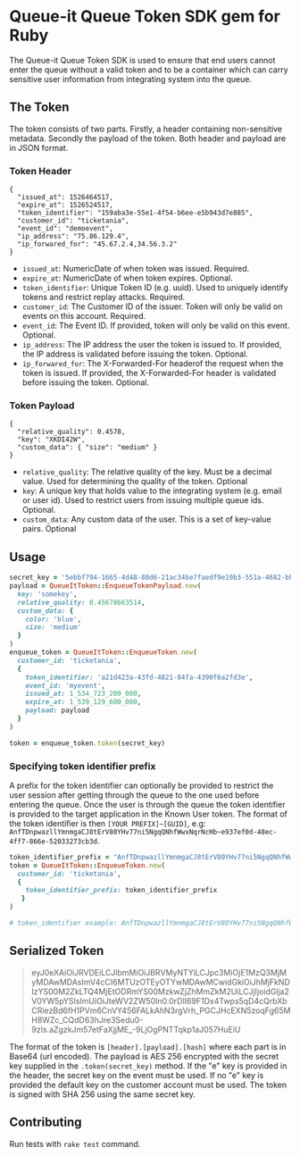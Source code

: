 # Queue-it Queue Token SDK gem for Ruby
The Queue-it Queue Token SDK is used to ensure that end users cannot enter the queue without a valid token and to be a container which can carry sensitive user information from integrating system into the queue.
## The Token
The token consists of two parts. Firstly, a header containing non-sensitive metadata. Secondly the payload of the token. Both header and payload are in JSON format.

### Token Header
```
{
  "issued_at": 1526464517,
  "expire_at": 1526524517,
  "token_identifier": "159aba3e-55e1-4f54-b6ee-e5b943d7e885",
  "customer_id": "ticketania",
  "event_id": "demoevent",
  "ip_address": "75.86.129.4",
  "ip_forwared_for": "45.67.2.4,34.56.3.2"
}
```
- `issued_at`: NumericDate of when token was issued. Required.
- `expire_at`: NumericDate of when token expires. Optional.
- `token_identifier`: Unique Token ID (e.g. uuid). Used to uniquely identify tokens and restrict replay attacks. Required.
- `customer_id`: The Customer ID of the issuer. Token will only be valid on events on this account. Required.
- `event_id`: The Event ID. If provided, token will only be valid on this event. Optional.
- `ip_address`: The IP address the user the token is issued to. If provided, the IP address is validated before issuing the token. Optional.
- `ip_forwared_for`: The X-Forwarded-For headerof the request when the token is issued. If provided, the X-Forwarded-For header is validated before issuing the token. Optional.

### Token Payload
```
{
  "relative_quality": 0.4578,
  "key": "XKDI42W",
  "custom_data": { "size": "medium" }
}
```
- `relative_quality`: The relative quality of the key. Must be a decimal value. Used for determining the quality of the token. Optional
- `key`: A unique key that holds value to the integrating system (e.g. email or user id). Used to restrict users from issuing multiple queue ids. Optional.
- `custom_data`: Any custom data of the user. This is a set of key-value pairs. Optional

## Usage
```Ruby
secret_key = '5ebbf794-1665-4d48-80d6-21ac34be7faedf9e10b3-551a-4682-bb77-fee59d6355d6'
payload = QueueItToken::EnqueueTokenPayload.new(
  key: 'somekey',
  relative_quality: 0.45678663514,
  custom_data: {
    color: 'blue',
    size: 'medium'
  }
)
enqueue_token = QueueItToken::EnqueueToken.new(
  customer_id: 'ticketania',
  {
    token_identifier: 'a21d423a-43fd-4821-84fa-4390f6a2fd3e',
    event_id: 'myevent',
    issued_at: 1_534_723_200_000,
    expire_at: 1_539_129_600_000,
    payload: payload
  }
)

token = enqueue_token.token(secret_key)
```

### Specifying token identifier prefix
A prefix for the token identifier can optionally be provided to restrict the user session after getting through the queue to the one used before entering the queue. Once the user is through the queue the token identifier is provided to the target application in the Known User token. The format of the token identifier is then `[YOUR PREFIX]~[GUID]`, e.g: `AnfTDnpwazllYmnmgaCJ8tErV80YHv77ni5NgqQNhfWwxNqrNcHb~e937ef0d-48ec-4ff7-866e-52033273cb3d`.
```Ruby
token_identifier_prefix = "AnfTDnpwazllYmnmgaCJ8tErV80YHv77ni5NgqQNhfWwxNqrNcHb"
token = QueueItToken::EnqueueToken.new(
  customer_id: 'ticketania',
  {
    token_identifier_prefix: token_identifier_prefix
   }
)

# token_identifier example: AnfTDnpwazllYmnmgaCJ8tErV80YHv77ni5NgqQNhfWwxNqrNcHb~e937ef0d-48ec-4ff7-866e-52033273cb3d
```

## Serialized Token
> eyJ0eXAiOiJRVDEiLCJlbmMiOiJBRVMyNTYiLCJpc3MiOjE1MzQ3MjMyMDAwMDAsImV4cCI6MTUzOTEyOTYwMDAwMCwidGkiOiJhMjFkNDIzYS00M2ZkLTQ4MjEtODRmYS00MzkwZjZhMmZkM2UiLCJjIjoidGlja2V0YW5pYSIsImUiOiJteWV2ZW50In0.0rDlI69F1Dx4Twps5qD4cQrbXbCRiezBd6fH1PVm6CnVY456FALkAhN3rgVrh_PGCJHcEXN5zoqFg65MH8WZc_CQdD63hJre3Sedu0-9zIs.aZgzkJm57etFaXjjME_-9LjOgPNTTqkp1aJ057HuEiU

The format of the token is `[header].[payload].[hash]` where each part is in Base64 (url encoded). The payload is AES 256 encrypted with the secret key supplied in the `.token(secret_key)` method. If the "e" key is provided in the header, the secret key on the event must be used. If no "e" key is provided the default key on the customer account must be used.
The token is signed with SHA 256 using the same secret key.

## Contributing
Run tests with `rake test` command.
